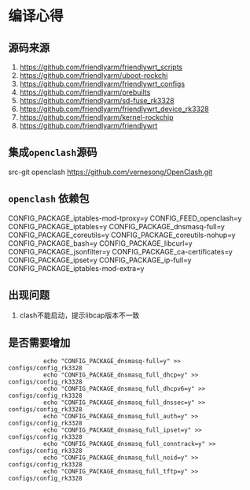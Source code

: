 # 编译心得

## 源码来源
1. https://github.com/friendlyarm/friendlywrt_scripts
2. https://github.com/friendlyarm/uboot-rockchi
3. https://github.com/friendlyarm/friendlywrt_configs
4. https://github.com/friendlyarm/prebuilts
5. https://github.com/friendlyarm/sd-fuse_rk3328
6. https://github.com/friendlyarm/friendlywrt_device_rk3328
7. https://github.com/friendlyarm/kernel-rockchip
8. https://github.com/friendlyarm/friendlywrt


## 集成`openclash`源码
src-git openclash https://github.com/vernesong/OpenClash.git


## `openclash` 依赖包
>>> 
CONFIG_PACKAGE_iptables-mod-tproxy=y
CONFIG_FEED_openclash=y
CONFIG_PACKAGE_iptables=y
CONFIG_PACKAGE_dnsmasq-full=y
CONFIG_PACKAGE_coreutils=y
CONFIG_PACKAGE_coreutils-nohup=y
CONFIG_PACKAGE_bash=y
CONFIG_PACKAGE_libcurl=y
CONFIG_PACKAGE_jsonfilter=y
CONFIG_PACKAGE_ca-certificates=y
CONFIG_PACKAGE_ipset=y
CONFIG_PACKAGE_ip-full=y
CONFIG_PACKAGE_iptables-mod-extra=y


## 出现问题
1. clash不能启动，提示libcap版本不一致


## 是否需要增加
```shell script
          echo "CONFIG_PACKAGE_dnsmasq-full=y" >> configs/config_rk3328
          echo "CONFIG_PACKAGE_dnsmasq_full_dhcp=y" >> configs/config_rk3328
          echo "CONFIG_PACKAGE_dnsmasq_full_dhcpv6=y" >> configs/config_rk3328
          echo "CONFIG_PACKAGE_dnsmasq_full_dnssec=y" >> configs/config_rk3328
          echo "CONFIG_PACKAGE_dnsmasq_full_auth=y" >> configs/config_rk3328
          echo "CONFIG_PACKAGE_dnsmasq_full_ipset=y" >> configs/config_rk3328
          echo "CONFIG_PACKAGE_dnsmasq_full_conntrack=y" >> configs/config_rk3328
          echo "CONFIG_PACKAGE_dnsmasq_full_noid=y" >> configs/config_rk3328
          echo "CONFIG_PACKAGE_dnsmasq_full_tftp=y" >> configs/config_rk3328

```
